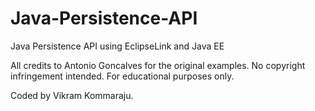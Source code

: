 # Java-Persistence-API
Java Persistence API using EclipseLink and Java EE

All credits to Antonio Goncalves for the original examples. No copyright infringement intended. For educational purposes only.

Coded by Vikram Kommaraju.
